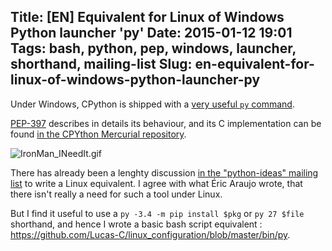 Title: [EN] Equivalent for Linux of Windows Python launcher 'py'
Date: 2015-01-12 19:01
Tags: bash, python, pep, windows, launcher, shorthand, mailing-list
Slug: en-equivalent-for-linux-of-windows-python-launcher-py
---
Under Windows, CPython is shipped with a [very useful `py` command](https://docs.python.org/3/using/windows.html#python-launcher-for-windows).

[PEP-397](https://www.python.org/dev/peps/pep-0397/) describes in details its behaviour, and its C implementation can be found [in the CPYthon Mercurial repository](https://hg.python.org/cpython/file/8b3c609f3f73/PC/launcher.c).

<img src="/lucas/wwcb/photos/IronMan_INeedIt.gif" alt="IronMan_INeedIt.gif" title="python -m antigravity">

There has already been a lenghty discussion [in the "python-ideas" mailing list](https://mail.python.org/pipermail/python-ideas/2014-April/thread.html#27633) to write a Linux equivalent. I agree with what Éric Araujo wrote, that there isn't really a need for such a tool under Linux.

But I find it useful to use a `py -3.4 -m pip install $pkg` or `py 27 $file` shorthand, and hence I wrote a basic bash script equivalent : https://github.com/Lucas-C/linux_configuration/blob/master/bin/py.